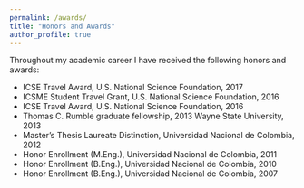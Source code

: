 ```yaml
---
permalink: /awards/
title: "Honors and Awards"
author_profile: true
---
```


Throughout my academic career I have received the following honors and awards: 

* ICSE Travel Award, U.S. National Science Foundation, 2017
* ICSME Student Travel Grant, U.S. National Science Foundation, 2016
* ICSE Travel Award, U.S. National Science Foundation, 2016
* Thomas C. Rumble graduate fellowship, 2013 Wayne State University, 2013
* Master’s Thesis Laureate Distinction, Universidad Nacional de Colombia, 2012
* Honor Enrollment (M.Eng.), Universidad Nacional de Colombia, 2011
* Honor Enrollment (B.Eng.), Universidad Nacional de Colombia, 2010
* Honor Enrollment (B.Eng.), Universidad Nacional de Colombia, 2007